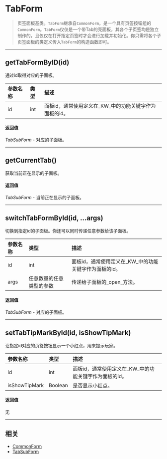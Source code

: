 # TabForm

> 页签面板基类。`TabForm`继承自`CommonForm`，是一个具有页签按钮组的`CommonForm`。`TabForm`仅仅是一个带Tab的壳面板，其各个子页签均是独立制作的，且仅仅在打开指定页签时才会进行加载并初始化。你只需将各个子页签面板的类定义传入`TabForm`的构造函数即可。

---

## getTabFormByID(id)
通过id取得对应的子面板。

|参数名称|类型|描述|
|:---|:---|:---|
|id|int|面板id，通常使用定义在_KW_中的功能关键字作为面板的id。|

#### 返回值
_TabSubForm_ - 对应的子面板。

---

## getCurrentTab()
获取当前正在显示的子面板。

#### 返回值
_TabSubForm_ - 当前正在显示的子面板。

---

## switchTabFormById(id, ...args)
切换到指定id的子面板。你还可以同时传递任意参数给该子面板。

|参数名称|类型|描述|
|:---|:---|:---|
|id|int|面板id，通常使用定义在_KW_中的功能关键字作为面板的id。|
|args|任意数量的任意类型的参数|传递给子面板的_open_方法。|

#### 返回值
_TabSubForm_ - 对应的子面板。

---

## setTabTipMarkById(id, isShowTipMark)
让指定id对应的页签按钮显示一个小红点，用来提示玩家。

|参数名称|类型|描述|
|:---|:---|:---|
|id|int|面板id，通常使用定义在_KW_中的功能关键字作为面板的id。|
|isShowTipMark|Boolean|是否显示小红点。|

#### 返回值
无

---

## 相关
* [CommonForm](//classes/CommonForm.html 'CommonForm')
* [TabSubForm](//classes/TabSubForm.html 'TabSubForm')